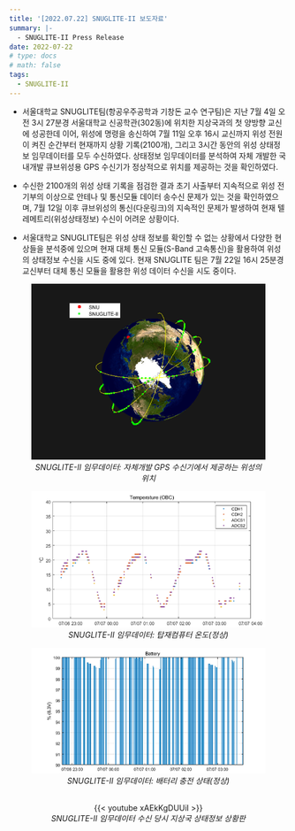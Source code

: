 ```yaml
---
title: '[2022.07.22] SNUGLITE-II 보도자료'
summary: |- 
  - SNUGLITE-II Press Release
date: 2022-07-22
# type: docs
# math: false
tags:
  - SNUGLITE-II
---
```


<!-------------------------------------------------------------------------------------->


- 서울대학교 SNUGLITE팀(항공우주공학과 기창돈 교수 연구팀)은 지난 7월 4일 오전 3시 27분경 서울대학교 신공학관(302동)에 위치한 지상국과의 첫 양방향 교신에 성공한데 이어, 위성에 명령을 송신하여 7월 11일 오후 16시 교신까지 위성 전원이 켜진 순간부터 현재까지 상황 기록(2100개), 그리고 3시간 동안의 위성 상태정보 임무데이터를 모두 수신하였다. 상태정보 임무데이터를 분석하여 자체 개발한 국내개발 큐브위성용 GPS 수신기가 정상적으로 위치를 제공하는 것을 확인하였다.


- 수신한 2100개의 위성 상태 기록을 점검한 결과 초기 사출부터 지속적으로 위성 전기부의 이상으로 안테나 및 통신모듈 데이터 송수신 문제가 있는 것을 확인하였으며, 7월 12일 이후 큐브위성의 통신(다운링크)의 지속적인 문제가 발생하여 현재 텔레메트리(위성상태정보) 수신이 어려운 상황이다.


- 서울대학교 SNUGLITE팀은 위성 상태 정보를 확인할 수 없는 상황에서 다양한 현상들을 분석중에 있으며 현재 대체 통신 모듈(S-Band 고속통신)을 활용하여 위성의 상태정보 수신을 시도 중에 있다. 현재 SNUGLITE 팀은 7월 22일 16시 25분경 교신부터 대체 통신 모듈을 활용한 위성 데이터 수신을 시도 중이다.

<figure style="text-align: center;">

![220722-fig1](fig1.png) 
*SNUGLITE-II 임무데이터: 자체개발 GPS 수신기에서 제공하는 위성의 위치*

![220722-fig2](fig2.png) 
*SNUGLITE-II 임무데이터: 탑재컴퓨터 온도(정상)*

![220722-fig3](fig3.png) 
*SNUGLITE-II 임무데이터: 배터리 충전 상태(정상)*

</br> {{< youtube xAEkKgDUUiI >}} </br>
*SNUGLITE-II 임무데이터 수신 당시 지상국 상태정보 상황판*

</figure>